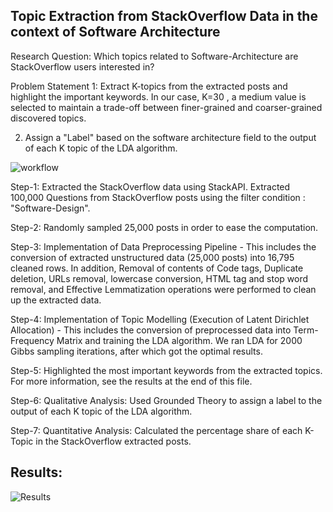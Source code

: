 ## Topic Extraction from StackOverflow Data in the context of Software Architecture

Research Question: Which topics related to Software-Architecture are StackOverflow users interested in?

Problem Statement 1: Extract K-topics from the extracted posts and highlight the important keywords. In our case, K=30 , a medium value is selected to maintain a trade-off between finer-grained and coarser-grained discovered topics.

2. Assign a "Label" based on the software architecture field to the output of each K topic of the LDA algorithm.  

![workflow](https://user-images.githubusercontent.com/45923445/89651126-baa7c180-d8c3-11ea-9717-d695600929fa.png)

Step-1: Extracted the StackOverflow data using StackAPI. Extracted 100,000 Questions from StackOverflow posts using the filter condition : "Software-Design".

Step-2: Randomly sampled 25,000 posts in order to ease the computation.

Step-3: Implementation of Data Preprocessing Pipeline - This includes the conversion of extracted unstructured data (25,000 posts) into 16,795 cleaned rows. In addition, Removal of contents of Code tags, Duplicate deletion, URLs removal, lowercase conversion, HTML tag and stop word removal, and Effective Lemmatization operations were performed to clean up the extracted data.

Step-4: Implementation of Topic Modelling (Execution of Latent Dirichlet Allocation) - This includes the conversion of preprocessed data into Term-Frequency Matrix and training the LDA algorithm. We ran LDA for 2000 Gibbs sampling iterations, after which got the optimal results.

Step-5: Highlighted the most important keywords from the extracted topics. For more information, see the results at the end of this file.

Step-6: Qualitative Analysis: Used Grounded Theory to assign a label to the output of each K topic of the LDA algorithm.

Step-7: Quantitative Analysis: Calculated the percentage share of each K-Topic in the StackOverflow extracted posts.

## Results:
![Results](https://user-images.githubusercontent.com/45923445/90177793-585f2d00-ddab-11ea-8959-82afec6b5d0c.PNG)
